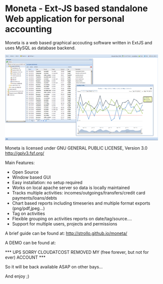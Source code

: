 Moneta - Ext-JS based standalone Web application for personal accounting
========================================================================

Moneta is a web based graphical accouting software written in ExtJS and uses MySQL as database backend.

<img src="docs/screens/screen1.png" />

Moneta is licensed under GNU GENERAL PUBLIC LICENSE, Version 3.0
http://gplv3.fsf.org/

Main Features:
- Open Source
- Window based GUI
- Easy installation: no setup required
- Works on local apache server so data is locally maintained
- Tracks multiple activities: incomes/outgoings/transfers/credit card payments/loans/debts
- Chart based reports including timeseries and multiple format exports (png/pdf,jpeg...)
- Tag on activities
- Flexible grouping on activities reports on date/tag/source....
- Support for multiple users, projects and permissions

A brief guide can be found at:
http://strollo.github.io/moneta/

A DEMO can be found at:

*** UPS SORRY CLOUDATCOST REMOVED MY (free forever, but not for ever) ACCOUNT ***

So it will be back available ASAP on other bays...

And enjoy ;)
